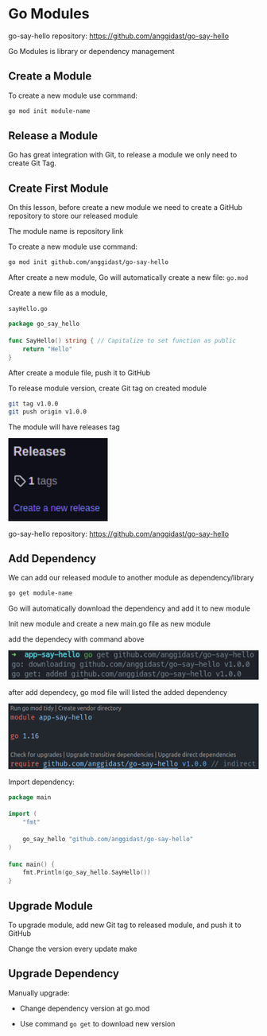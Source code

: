 # Go Modules

go-say-hello repository: https://github.com/anggidast/go-say-hello

Go Modules is library or dependency management

## Create a Module

To create a new module use command:
```bash
go mod init module-name
```

## Release a Module

Go has great integration with Git, to release a module we only need to create Git Tag.

## Create First Module

On this lesson, before create a new module we need to create a GitHub repository to store our released module

The module name is repository link

To create a new module use command:
```bash
go mod init github.com/anggidast/go-say-hello
```

After create a new module, Go will automatically create a new file: `go.mod`

Create a new file as a module,

`sayHello.go`

```go
package go_say_hello

func SayHello() string { // Capitalize to set function as public
	return "Hello"
}
```

After create a module file, push it to GitHub

To release module version, create Git tag on created module

```bash
git tag v1.0.0
git push origin v1.0.0
```

The module will have releases tag

<img width="200" src="./assets/1.png" alt="1">

go-say-hello repository: https://github.com/anggidast/go-say-hello

## Add Dependency

We can add our released module to another module as dependency/library

```bash
go get module-name
```

Go will automatically download the dependency and add it to new module

Init new module and create a new main.go file as new module

add the dependecy with command above

<img width="600" src="./assets/2.png" alt="2">

after add dependecy, go mod file will listed the added dependency

<img width="600" src="./assets/3.png" alt="3">

Import dependency:

```go
package main

import (
	"fmt"

	go_say_hello "github.com/anggidast/go-say-hello"
)

func main() {
	fmt.Println(go_say_hello.SayHello())
}
```

## Upgrade Module

To upgrade module, add new Git tag to released module, and push it to GitHub

Change the version every update make

## Upgrade Dependency

Manually upgrade:

- Change dependency version at go.mod

- Use command `go get` to download new version

